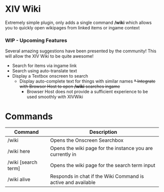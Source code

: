 # XIV Wiki
Extremely simple plugin, only adds a single command **/wiki** which allows you to quickly open wikipages from linked items or ingame context 

### WIP - Upcoming Features

Several amazing suggestions have been presented by the community!
This will allow the XIV Wiki to be quite awesome!

* Search for items via ingame link **<item>**
* Search using auto-translate text
* Display a Textbox onscreen to search
  * Display auto-complete text for things with similar names
~~* Integrate with Browser Host to open **/wiki** searches ingame~~
    * Browser Host does not provide a sufficient experience to be used smoothly with XIVWiki

# Commands

| Command             | Description                                                  |
|---------------------|--------------------------------------------------------------|
| /wiki               | Opens the Onscreen Searchbox                                 |
| /wiki here          | Opens the wiki page for the instance you are currently in    |
| /wiki [search term] | Opens the wiki page for the search term input                |
| /wiki alive         | Responds in chat if the Wiki Command is active and available |
